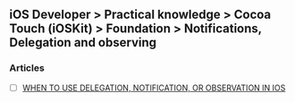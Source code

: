 ## iOS Developer > Practical knowledge > Cocoa Touch (iOSKit) > Foundation > Notifications, Delegation and observing

### Articles
- [ ] [WHEN TO USE DELEGATION, NOTIFICATION, OR OBSERVATION IN IOS](https://shinesolutions.com/2011/06/14/delegation-notification-and-observation/)


